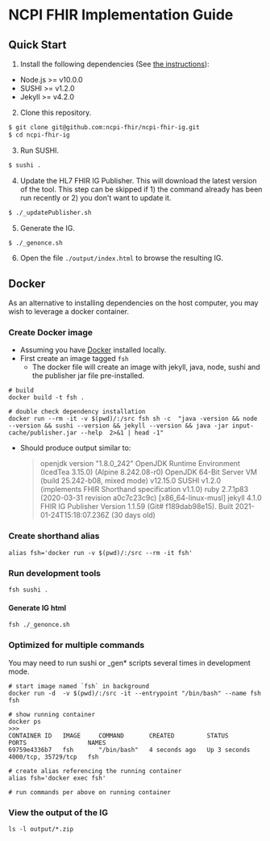 # NCPI FHIR Implementation Guide

## Quick Start

1. Install the following dependencies (See [the instructions](https://fshschool.org/docs/sushi/installation/)):

- Node.js >= v10.0.0
- SUSHI >= v1.2.0
- Jekyll >= v4.2.0

2. Clone this repository.

```bash
$ git clone git@github.com:ncpi-fhir/ncpi-fhir-ig.git
$ cd ncpi-fhir-ig
```

3. Run SUSHI.

```bash
$ sushi .
```

4. Update the HL7 FHIR IG Publisher. This will download the latest version of the tool. This step can be skipped if 1) the command already has been run recently or 2) you don't want to update it.

```bash
$ ./_updatePublisher.sh
```

5. Generate the IG.

```bash
$ ./_genonce.sh
```

6. Open the file `./output/index.html` to browse the resulting IG.

## Docker

As an alternative to installing dependencies on the host computer, you may wish to leverage a docker container.

### Create Docker image

- Assuming you have [Docker](https://docs.docker.com/get-docker/) installed locally.
- First create an image tagged `fsh`
  - The docker file will create an image with jekyll, java, node, sushi and the publisher jar file pre-installed.

```
# build
docker build -t fsh .

# double check dependency installation
docker run --rm -it -v $(pwd)/:/src fsh sh -c  "java -version && node  --version && sushi --version && jekyll --version && java -jar input-cache/publisher.jar --help  2>&1 | head -1"

```

- Should produce output similar to:

  > openjdk version "1.8.0_242"
  > OpenJDK Runtime Environment (IcedTea 3.15.0) (Alpine 8.242.08-r0)
  > OpenJDK 64-Bit Server VM (build 25.242-b08, mixed mode)
  > v12.15.0
  > SUSHI v1.2.0 (implements FHIR Shorthand specification v1.1.0)
  > ruby 2.7.1p83 (2020-03-31 revision a0c7c23c9c) [x86_64-linux-musl]
  > jekyll 4.1.0
  > FHIR IG Publisher Version 1.1.59 (Git# f189dab98e15). Built 2021-01-24T15:18:07.236Z (30 days old)

### Create shorthand alias

```
alias fsh='docker run -v $(pwd)/:/src --rm -it fsh'
```

### Run development tools

```
fsh sushi .
```

#### Generate IG html

```
fsh ./_genonce.sh
```

### Optimized for multiple commands

You may need to run sushi or \_gen\* scripts several times in development mode.

```
# start image named `fsh` in background
docker run -d  -v $(pwd)/:/src -it --entrypoint "/bin/bash" --name fsh  fsh

# show running container
docker ps
>>>
CONTAINER ID   IMAGE     COMMAND       CREATED         STATUS         PORTS                 NAMES
69759e4336b7   fsh       "/bin/bash"   4 seconds ago   Up 3 seconds   4000/tcp, 35729/tcp   fsh

# create alias referencing the running container
alias fsh='docker exec fsh'

# run commands per above on running container
```

### View the output of the IG

```
ls -l output/*.zip
```
